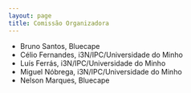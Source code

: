 ```yaml
---
layout: page
title: Comissão Organizadora
---
```


 * Bruno Santos, Bluecape
 * Célio Fernandes, i3N/IPC/Universidade do Minho
 * Luís Ferrás, i3N/IPC/Universidade do Minho
 * Miguel Nóbrega, i3N/IPC/Universidade do Minho
 * Nelson Marques, Bluecape
